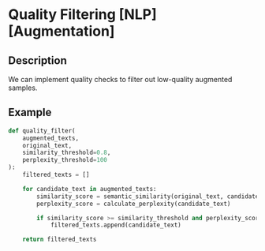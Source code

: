 # Quality Filtering [NLP] [Augmentation]

## Description

We can implement quality checks to filter out low-quality augmented samples.

## Example

```python
def quality_filter(
    augmented_texts,
    original_text,
    similarity_threshold=0.8,
    perplexity_threshold=100
):
    filtered_texts = []

    for candidate_text in augmented_texts:
        similarity_score = semantic_similarity(original_text, candidate_text)
        perplexity_score = calculate_perplexity(candidate_text)

        if similarity_score >= similarity_threshold and perplexity_score <= perplexity_threshold:
            filtered_texts.append(candidate_text)

    return filtered_texts
```
